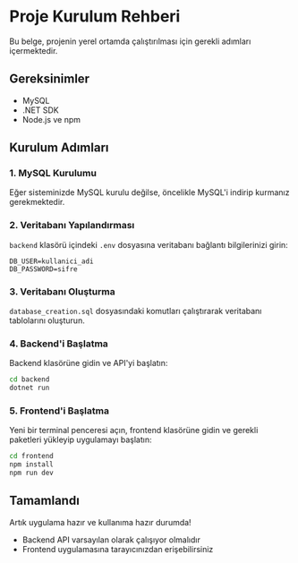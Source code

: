 # Proje Kurulum Rehberi

Bu belge, projenin yerel ortamda çalıştırılması için gerekli adımları içermektedir.

## Gereksinimler

- MySQL
- .NET SDK
- Node.js ve npm

## Kurulum Adımları

### 1. MySQL Kurulumu

Eğer sisteminizde MySQL kurulu değilse, öncelikle MySQL'i indirip kurmanız gerekmektedir.

### 2. Veritabanı Yapılandırması

`backend` klasörü içindeki `.env` dosyasına veritabanı bağlantı bilgilerinizi girin:

```
DB_USER=kullanici_adi
DB_PASSWORD=sifre
```

### 3. Veritabanı Oluşturma

`database_creation.sql` dosyasındaki komutları çalıştırarak veritabanı tablolarını oluşturun.

### 4. Backend'i Başlatma

Backend klasörüne gidin ve API'yi başlatın:

```bash
cd backend
dotnet run
```

### 5. Frontend'i Başlatma

Yeni bir terminal penceresi açın, frontend klasörüne gidin ve gerekli paketleri yükleyip uygulamayı başlatın:

```bash
cd frontend
npm install
npm run dev
```

## Tamamlandı

Artık uygulama hazır ve kullanıma hazır durumda!

- Backend API varsayılan olarak çalışıyor olmalıdır
- Frontend uygulamasına tarayıcınızdan erişebilirsiniz

